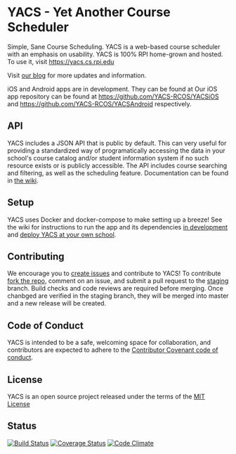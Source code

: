 # YACS - Yet Another Course Scheduler

Simple, Sane Course Scheduling.
YACS is a web-based course scheduler with an emphasis on usability.
YACS is 100% RPI home-grown and hosted. To use it, visit https://yacs.cs.rpi.edu

Visit [our blog](https://yacsblog.wordpress.com/) for more updates and information.

iOS and Android apps are in development. They can be found at Our iOS app repository can be found at https://github.com/YACS-RCOS/YACSiOS and https://github.com/YACS-RCOS/YACSAndroid respectively.

## API

YACS includes a JSON API that is public by default. This can very useful for providing a standardized way of programatically accessing the data in your school's course catalog and/or student information system if no such resource exists or is publicly accessible. The API includes course searching and filtering, as well as the scheduling feature. Documentation can be found in [the wiki](https://github.com/YACS-RCOS/yacs/wiki/API-Docs).

## Setup

YACS uses Docker and docker-compose to make setting up a breeze! See the wiki for instructions to run the app and its dependencies [in development](https://github.com/YACS-RCOS/yacs/wiki/Setting-Up-Your-Dev-Environment) and [deploy YACS at your own school](https://github.com/YACS-RCOS/yacs/wiki/Deploying-YACS-at-Your-School).

## Contributing

We encourage you to [create issues](https://github.com/YACS-RCOS/yacs/issues/new) and contribute to YACS! To contribute [fork the repo](https://github.com/YACS-RCOS/yacs/fork), comment on an issue, and submit a pull request to the [staging](https://github.com/YACS-RCOS/yacs/tree/staging) branch. Build checks and code reviews are required before merging. Once chanbged are verified in the staging branch, they will be merged into master and a new release will be created.

## Code of Conduct

YACS is intended to be a safe, welcoming space for collaboration, and contributors are expected to adhere to the [Contributor Covenant code of conduct](http://contributor-covenant.org/).

## License
YACS is an open source project released under the terms of the [MIT License](https://opensource.org/licenses/MIT)

## Status

[![Build Status](https://img.shields.io/travis/YACS-RCOS/yacs/master.svg)](https://travis-ci.org/YACS-RCOS/yacs)
[![Coverage Status](https://img.shields.io/coveralls/YACS-RCOS/yacs.svg)](https://coveralls.io/github/YACS-RCOS/yacs?branch=master)
[![Code Climate](https://img.shields.io/codeclimate/github/YACS-RCOS/yacs.svg)](https://codeclimate.com/github/YACS-RCOS/yacs)
